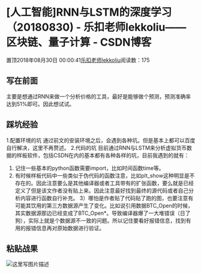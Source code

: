 
# [人工智能]RNN与LSTM的深度学习 （20180830) - 乐扣老师lekkoliu——区块链、量子计算 - CSDN博客

置顶2018年08月30日 00:00:41[乐扣老师lekkoliu](https://me.csdn.net/lsttoy)阅读数：175



## 写在前面
主要是想通过RNN来做一个分析价格的工具，最好是能够做个预测，预测准确率达到51%即可。因此想试试。
## 踩坑经验
1.配置环境的坑
通过前文的安装环境之后，会遇到各种坑。但是基本上都可以百度自行解决，这里不再赘述。
2.代码的坑
目前通过RNN与LSTM来分析虚拟货币数据的样板软件，包括CSDN在内的基本都有各种各样的坑，目前我遇到的就有：
1)  记住一些基本的python函数需要import，比如时间函数time等。
2) 有时候样板代码中一些类似于伪代码的函数注意，比如plt_show这种明显是不存在的。因此注意要么是其他编译器或者工具带有的扩张函数，要么就是已经定义了但是该文作者没有贴上来。因此注意最好找到最终的源代码或者自己分析内容进行函数自行补充。
3）哪怕是作者贴了代码贴了跑的图，也要注意有可能其饮用的第三方数据源产生了变化。比如说引用数据BTC_Open的时候，其实数据源那边已经变成了BTC_Open*。导致编译器爆了一大堆错误（日了狗），实际上就是个数据源不一致的问题。所以记住要看好报错信息，找到有用的报错信息再对原始数据进行验证。
## 粘贴战果
![这里写图片描述](https://img-blog.csdn.net/2018083000001379?watermark/2/text/aHR0cHM6Ly9ibG9nLmNzZG4ubmV0L2xzdHRveQ==/font/5a6L5L2T/fontsize/400/fill/I0JBQkFCMA==/dissolve/70)

